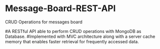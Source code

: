 # Message-Board-REST-API
CRUD Operations for messages board

#A RESTful API able to perform CRUD operations with MongoDB as Database.
#Implemented with MVC architecture along with a server cache memory that enables faster retrieval for frequently accessed data.
